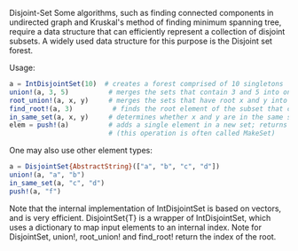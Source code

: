 Disjoint-Set
Some algorithms, such as finding connected components in undirected graph and Kruskal's method of finding minimum spanning tree, require a data structure that can efficiently represent a collection of disjoint subsets. A widely used data structure for this purpose is the Disjoint set forest.

Usage:
```julia
a = IntDisjointSet(10)  # creates a forest comprised of 10 singletons
union!(a, 3, 5)          # merges the sets that contain 3 and 5 into one and returns the root of the new set
root_union!(a, x, y)     # merges the sets that have root x and y into one and returns the root of the new set
find_root!(a, 3)          # finds the root element of the subset that contains 3
in_same_set(a, x, y)     # determines whether x and y are in the same set
elem = push!(a)          # adds a single element in a new set; returns the new element
                         # (this operation is often called MakeSet)
```

One may also use other element types:

```julia
a = DisjointSet{AbstractString}(["a", "b", "c", "d"])
union!(a, "a", "b")
in_same_set(a, "c", "d")
push!(a, "f")
```

Note that the internal implementation of IntDisjointSet is based on vectors, and is very efficient. DisjointSet{T} is a wrapper of IntDisjointSet, which uses a dictionary to map input elements to an internal index. Note for DisjointSet, union!, root_union! and find_root! return the index of the root.
